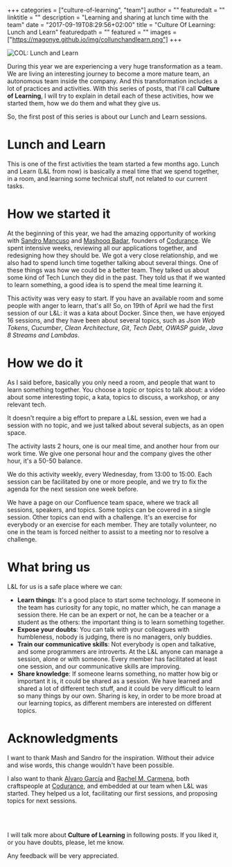 +++
categories = ["culture-of-learning", "team"]
author = ""
featuredalt = ""
linktitle = ""
description = "Learning and sharing at lunch time with the team"
date = "2017-09-19T08:29:56+02:00"
title = "Culture Of Learning: Lunch and Learn"
featuredpath = ""
featured = ""
images = ["https://magonye.github.io/img/collunchandlearn.png"]
+++

[logo]: https://magonye.github.io/img/collunchandlearn.png  "COL: Lunch and Learn"

![COL: Lunch and Learn][logo]

During this year we are experiencing a very huge transformation as a team. We are living an interesting journey to become a more mature team, an autonomous team inside the company. And this transformation includes a lot of practices and activities. With this series of posts, that I'll call **Culture of Learning**, I will try to explain in detail each of these activities, how we started them, how we do them and what they give us.

So, the first post of this series is about our Lunch and Learn sessions.

# Lunch and Learn

This is one of the first activities the team started a few months ago. Lunch and Learn (L&L from now) is basically a meal time that we spend together, in a room, and learning some technical stuff, not related to our current tasks. 

# How we started it

At the beginning  of this year, we had the amazing opportunity of working with [Sandro Mancuso](https://codurance.com/publications/author/sandro-mancuso/) and [Mashooq Badar](https://codurance.com/publications/author/mashooq-badar/), founders of [Codurance](https://codurance.com/). We spent intensive weeks, reviewing all our applications together, and redesigning how they should be. We got a very close relationship, and we also had to spend lunch time together talking about several things. One of these things was how we could be a better team. They talked us about some kind of 
Tech Lunch they did in the past. They told us that if we wanted to learn something, a good idea is to spend the meal time learning it.

This activity was very easy to start. If you have an available room and some people with anger to learn, that's all! So, on 19th of April we had the first session of our L&L: it was a kata about Docker. Since then, we have enjoyed 16 sessions, and they have been about several topics, such as _Json Web Tokens_, _Cucumber_, _Clean Architecture_, _Git_, _Tech Debt_, _OWASP guide_, _Java 8 Streams and Lambdas_.

# How we do it

As I said before, basically you only need a room, and people that want to learn something together. You choose a topic or topics to talk about: a video about some interesting topic, a kata, topics to discuss, a workshop, or any relevant tech.

It doesn't require a big effort to prepare a L&L session, even we had a session with no topic, and we just talked about several subjects, as an open space.

The activity lasts 2 hours, one is our meal time, and another hour from our work time. We give one personal hour and the company gives the other hour, it's a 50-50 balance.

We do this activity weekly, every Wednesday, from 13:00 to 15:00. Each session can be facilitated by one or more people, and we try to fix the agenda for the next session one week before.

We have a page on our Confluence team space, where we track all sessions, speakers, and topics. Some topics can be covered in a single session. Other topics can end with a challenge. It's an exercise for everybody or an exercise for each member. They are totally volunteer, no one in the team is forced neither to assist to a meeting nor to resolve a challenge.

# What bring us

L&L for us is a safe place where we can:

* **Learn things**: It's a good place to start some technology. If someone in the team has curiosity for any topic, no matter which, he can manage a session there. He can be an expert or not, he can be a teacher or a student as the others: the important thing is to learn something together.  
* **Expose your doubts**: You can talk with your colleagues with humbleness, nobody is judging, there is no managers, only buddies.
* **Train our communicative skills**: Not everybody is open and talkative, and some programmers are introverts. At the L&L anyone can manage a session, alone or with someone. Every member has facilitated at least one session, and our communicative skills are improving.
* **Share knowledge**: If someone learns something, no matter how big or important it is, it could be shared as a session. We have learned and shared a lot of different tech stuff, and it could be very difficult to learn so many things by our own. Sharing is key, in order to be more broad at our learning topics, as different members are interested on different topics.

# Acknowledgments

I want to thank Mash and Sandro for the inspiration. Without their advice and wise words, this change wouldn't have been possible. 

I also want to thank [Alvaro García](https://codurance.com/publications/author/alvaro-garcia/) and [Rachel M. Carmena](https://codurance.com/publications/author/raquel-m%20carmena/), both craftspeople at [Codurance](https://codurance.com), and embedded at our team when L&L was started. They helped us a lot, facilitating our first sessions, and proposing topics for next sessions.

<br><br>

I will talk more about **Culture of Learning** in following posts. If you liked it, or you have doubts, please, let me know.

Any feedback will be very appreciated.

